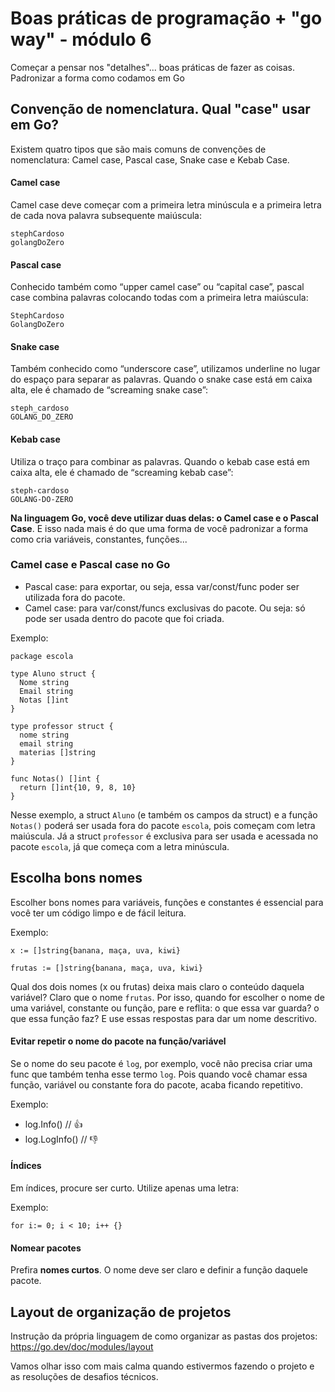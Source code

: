 # Boas práticas de programação + "go way" - módulo 6

Começar a pensar nos "detalhes"... boas práticas de fazer as coisas. Padronizar a forma como codamos em Go


## Convenção de nomenclatura. Qual "case" usar em Go?

Existem quatro tipos que são mais comuns de convenções de nomenclatura: Camel case, Pascal case, Snake case e Kebab Case.

#### Camel case
Camel case deve começar com a primeira letra minúscula e a primeira letra de cada nova palavra subsequente maiúscula:

```
stephCardoso
golangDoZero
```

#### Pascal case
Conhecido também como “upper camel case” ou “capital case”, pascal case combina palavras colocando todas com a primeira letra maiúscula:

```
StephCardoso
GolangDoZero
```

#### Snake case
Também conhecido como “underscore case”, utilizamos underline no lugar do espaço para separar as palavras. Quando o snake case está em caixa alta, ele é chamado de “screaming snake case”:

```
steph_cardoso
GOLANG_DO_ZERO
```

#### Kebab case
Utiliza o traço para combinar as palavras. Quando o kebab case está em caixa alta, ele é chamado de “screaming kebab case”:

```
steph-cardoso
GOLANG-DO-ZERO
```

**Na linguagem Go, você deve utilizar duas delas: o Camel case e o Pascal Case**. E isso nada mais é do que uma forma de você padronizar a forma como cria variáveis, constantes, funções...

### Camel case e Pascal case no Go

- Pascal case: para exportar, ou seja, essa var/const/func poder ser utilizada fora do pacote.
- Camel case: para var/const/funcs exclusivas do pacote. Ou seja: só pode ser usada dentro do pacote que foi criada.

Exemplo:
```
package escola

type Aluno struct {
  Nome string
  Email string
  Notas []int
}

type professor struct {
  nome string
  email string
  materias []string
}

func Notas() []int {
  return []int{10, 9, 8, 10}
}
```

Nesse exemplo, a struct `Aluno` (e também os campos da struct) e a função `Notas()` poderá ser usada fora do pacote `escola`, pois começam com letra maiúscula. Já a struct `professor` é exclusiva para ser usada e acessada no pacote `escola`, já que começa com a letra minúscula.


## Escolha bons nomes

Escolher bons nomes para variáveis, funções e constantes é essencial para você ter um código limpo e de fácil leitura.

Exemplo:

```
x := []string{banana, maça, uva, kiwi}

frutas := []string{banana, maça, uva, kiwi}
```

Qual dos dois nomes (x ou frutas) deixa mais claro o conteúdo daquela variável? Claro que o nome `frutas`. Por isso, quando for escolher o nome de uma variável, constante ou função, pare e reflita: o que essa var guarda? o que essa função faz? E use essas respostas para dar um nome descritivo.

#### Evitar repetir o nome do pacote na função/variável

Se o nome do seu pacote é `log`, por exemplo, você não precisa criar uma func que também tenha esse termo `log`. Pois quando você chamar essa função, variável ou constante fora do pacote, acaba ficando repetitivo.

Exemplo:
- log.Info() // :+1:
- log.LogInfo() // :-1:

#### Índices
Em índices, procure ser curto. Utilize apenas uma letra:

Exemplo:
```
for i:= 0; i < 10; i++ {}
```

#### Nomear pacotes
Prefira **nomes curtos**. O nome deve ser claro e definir a função daquele pacote.


## Layout de organização de projetos
Instrução da própria linguagem de como organizar as pastas dos projetos: https://go.dev/doc/modules/layout

Vamos olhar isso com mais calma quando estivermos fazendo o projeto e as resoluções de desafios técnicos.

